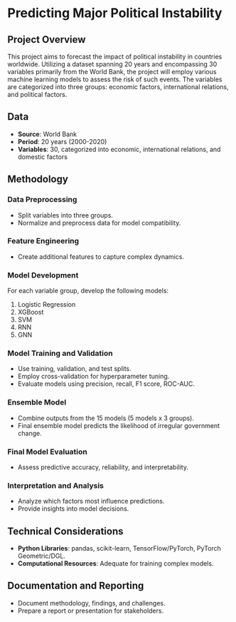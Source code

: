 # Predicting Major Political Instability

## Project Overview
This project aims to forecast the impact of political instability in countries worldwide. Utilizing a dataset spanning 20 years and encompassing 30 variables primarily from the World Bank, the project will employ various machine learning models to assess the risk of such events. The variables are categorized into three groups: economic factors, international relations, and political factors.

## Data
- **Source**: World Bank
- **Period**: 20 years (2000-2020)
- **Variables**: 30, categorized into economic, international relations, and domestic factors

## Methodology

### Data Preprocessing
- Split variables into three groups.
- Normalize and preprocess data for model compatibility.

### Feature Engineering
- Create additional features to capture complex dynamics.

### Model Development
For each variable group, develop the following models:
1. Logistic Regression
2. XGBoost
3. SVM
4. RNN
5. GNN

### Model Training and Validation
- Use training, validation, and test splits.
- Employ cross-validation for hyperparameter tuning.
- Evaluate models using precision, recall, F1 score, ROC-AUC.

### Ensemble Model
- Combine outputs from the 15 models (5 models x 3 groups).
- Final ensemble model predicts the likelihood of irregular government change.

### Final Model Evaluation
- Assess predictive accuracy, reliability, and interpretability.

### Interpretation and Analysis
- Analyze which factors most influence predictions.
- Provide insights into model decisions.

## Technical Considerations
- **Python Libraries**: pandas, scikit-learn, TensorFlow/PyTorch, PyTorch Geometric/DGL.
- **Computational Resources**: Adequate for training complex models.

## Documentation and Reporting
- Document methodology, findings, and challenges.
- Prepare a report or presentation for stakeholders.
